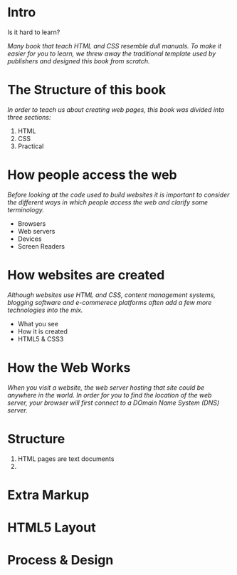 # Intro   
Is it hard to learn?    

*Many book that teach HTML and CSS resemble dull manuals.
To make it easier for you to learn, we threw away the 
traditional template used by publishers and designed
this book from scratch.*  

# The Structure of this book  

*In order to teach us about creating web pages, this book was divided into three sections:*
1. HTML   
2. CSS     
3. Practical  

# How people access the web  

*Before looking at the code used to build websites it is 
important to consider the different ways in which people access
the web and clarify some terminology.*  

- Browsers  
- Web servers  
- Devices  
- Screen Readers  

# How websites are created  

*Although websites use HTML and CSS, content management systems,
blogging software and e-commerece platforms often add a few more 
technologies into the mix.*  

- What you see  
- How it is created  
- HTML5 & CSS3  

# How the Web Works  

*When you visit a website, the web server hosting that site could be 
anywhere in the world. In order for you to find the location of the 
web server, your browser will first connect to a DOmain Name System
(DNS) server.*

# Structure  

1. HTML pages are text documents  
2.   
 
  

# Extra Markup  

# HTML5 Layout  

# Process & Design  
